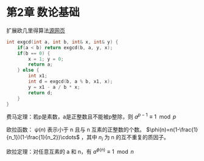 # 第2章 数论基础

扩展欧几里得算法[源网页](https://zhuanlan.zhihu.com/p/58241990)

```cpp
int exgcd(int a, int b, int& x, int& y) {
    if(a < b) return exgcd(b, a, y, x);
    if(b == 0) {
        x = 1; y = 0;
        return a;
    } else {
        int x1;
        int d = exgcd(b, a % b, x1, x);
        y = x1 - a / b * x;
        return d;
    }
}
```

费马定理：若p是素数，a是正整数且不能被p整除，则 $a^{p-1}\equiv 1\mod p$

欧拉函数： $\psi(n)$ 表示小于 n 且与 n 互素的正整数的个数。 $\phi(n)=n(1-\frac{1}{n_1})(1-\frac{1}{n_2})\cdots$ ，其中 $n_i$ 为 n 的互不重复的质因子。

欧拉定理：对任意互素的 a 和 n，有 $a^{\phi(n)}\equiv 1\mod n$
